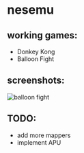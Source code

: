 # nesemu
## working games:
* Donkey Kong
* Balloon Fight 

## screenshots:
![balloon fight](https://imgur.com/Jrbx9jj)

## TODO:
* add more mappers
* implement APU
